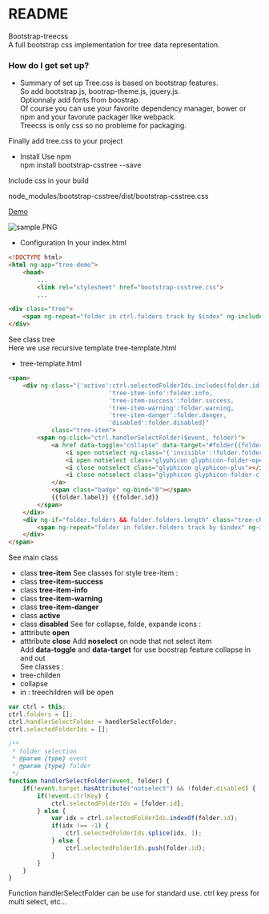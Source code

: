 # README #

Bootstrap-treecss  
A full bootstrap css implementation for tree data representation.  

### How do I get set up? ###  

* Summary of set up
Tree.css is based on bootstrap features.  
So add bootstrap.js, bootrap-theme.js, jquery.js.  
Optionnaly add fonts from boostrap.    
Of course you can use your favorite dependency manager, bower or npm and your favorute packager like webpack.    
Treecss is only css so no probleme for packaging.  

Finally add tree.css to your project  

* Install 
Use npm  
npm install bootstrap-csstree --save  

Include css in your build  

node_modules/bootstrap-csstree/dist/bootstrap-csstree.css

[Demo](http://jsfiddle.net/hhfrancois/s4m97dmv/2/embedded/ "Demo on jsfiddle")

![sample.PNG](https://bitbucket.org/repo/Gj7odx/images/3877367888-sample.PNG)

* Configuration
In your index.html  
```html
<!DOCTYPE html>
<html ng-app="tree-demo">
	<head>
		...
		<link rel="stylesheet" href="bootstrap-csstree.css">
		...
```


```html
<div class="tree">
	<span ng-repeat="folder in ctrl.folders track by $index" ng-include="'tree-template.html'"></span>
</div>
```

See class tree  
Here we use recursive template tree-template.html  

* tree-template.html
```html
<span>
	<div ng-class="{'active':ctrl.selectedFolderIds.includes(folder.id) || folder.active, 
							'tree-item-info':folder.info, 
							'tree-item-success':folder.success, 
							'tree-item-warning':folder.warning, 
							'tree-item-danger':folder.danger, 
							'disabled':folder.disabled}" 
			class="tree-item"> 
		<span ng-click="ctrl.handlerSelectFolder($event, folder)">
			<a href data-toggle="collapse" data-target="#folder{{folder.id}}">
				<i open notselect ng-class="{'invisible':!folder.folders || !folder.folders.length}" class="glyphicon glyphicon-minus"></i>
				<i open notselect class="glyphicon glyphicon-folder-open"></i>
				<i close notselect class="glyphicon glyphicon-plus"></i>
				<i close notselect class="glyphicon glyphicon-folder-close"></i>
			</a>
			<span class="badge" ng-bind="0"></span>
			{{folder.label}} {{folder.id}}
 		</span>
	</div>
	<div ng-if="folder.folders && folder.folders.length" class="tree-children collapse in" id="folder{{folder.id}}">
		<span ng-repeat="folder in folder.folders track by $index" ng-include="'tree-template.html'"></span>
	</div>
</span>
```

See main class  
 * class **tree-item**
See classes for style tree-item :  
 * class **tree-item-success**
 * class **tree-item-info**
 * class **tree-item-warning**
 * class **tree-item-danger**
 * class **active**
 * class **disabled**
See for collapse, folde, expande icons :  
 * atttribute **open**
 * atttribute **close**
Add **noselect** on node that not select item  
Add **data-toggle** and **data-target** for use boostrap feature collapse in and out  
See classes :  
 * tree-childen
 * collapse
 * in : treechildren will be open

```js
var ctrl = this;
ctrl.folders = [];
ctrl.handlerSelectFolder = handlerSelectFolder;
ctrl.selectedFolderIds = [];

/**
 * folder selection 
 * @param {type} event
 * @param {type} folder
 */
function handlerSelectFolder(event, folder) {
	if(!event.target.hasAttribute("notselect") && !folder.disabled) {
		if(!event.ctrlKey) {
			ctrl.selectedFolderIds = [folder.id];
		} else {
			var idx = ctrl.selectedFolderIds.indexOf(folder.id);
			if(idx !== -1) {
				ctrl.selectedFolderIds.splice(idx, 1);
			} else {
				ctrl.selectedFolderIds.push(folder.id);
			}
		}
	}
}
```

Function handlerSelectFolder can be use for standard use. ctrl key press for multi select, etc...